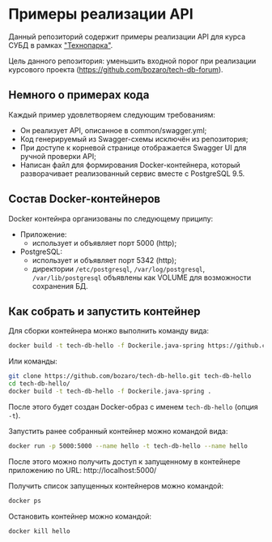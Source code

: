 # Примеры реализации API
Данный репозиторий содержит примеры реализации API для курса СУБД в рамках ["Технопарка"](https://park.mail.ru/pages/index/).

Цель данного репозитория: уменьшить входной порог при реализации курсового проекта (https://github.com/bozaro/tech-db-forum).

## Немного о примерах кода
Каждый пример удовлетворяем следующим требованиям:

 * Он реализует API, описанное в common/swagger.yml;
 * Код генерируемый из Swagger-схемы исключён из репозитория;
 * При доступе к корневой странице отображается Swagger UI для ручной проверки API;
 * Написан файл для формирования Docker-контейнера, который разворачивает реализованный сервис вместе с PostgreSQL 9.5.

## Состав Docker-контейнеров
Docker контейнра организованы по следующему приципу:

 * Приложение:
   * использует и объявляет порт 5000 (http);
 * PostgreSQL:
   * использует и объявляет порт 5342 (http);
   * директории `/etc/postgresql`, `/var/log/postgresql`, `/var/lib/postgresql` объявлены как VOLUME для возможности сохранения БД.

## Как собрать и запустить контейнер
Для сборки контейнера монжо выполнить команду вида:
```bash
docker build -t tech-db-hello -f Dockerile.java-spring https://github.com/bozaro/tech-db-hello.git
```
Или команды:
```bash
git clone https://github.com/bozaro/tech-db-hello.git tech-db-hello
cd tech-db-hello/
docker build -t tech-db-hello -f Dockerile.java-spring .
```

После этого будет создан Docker-образ с именем `tech-db-hello` (опция `-t`).

Запустить ранее собранный контейнер можно командой вида:
```bash
docker run -p 5000:5000 --name hello -t tech-db-hello --name hello
```
После этого можно получить доступ к запущенному в контейнере приложению по URL: http://localhost:5000/

Получить список запущенных контейнеров можно командой:
```bash
docker ps
```

Остановить контейнер можно командой:
```bash
docker kill hello
```
